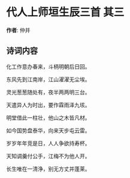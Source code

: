 # 代人上师垣生辰三首  其三

**作者**: 仲并

## 诗词内容

化工作意办春来，斗柄明朝后日回。

东风先到江南岸，江山濯濯无尘埃。

灵光葱葱随处有，夜半两两明三台。

天遣异人为时出，要作霖雨泽九垓。

明堂借此一柱壮，他山之木皆凡材。

如今国势盘泰华，向来天步屯云雷。

岁岁年年竞是日，人人争欲持寿杯。

天知调羹付公手，江梅不为他人开。

长生唯在一清浄，别无方丈并蓬莱。

